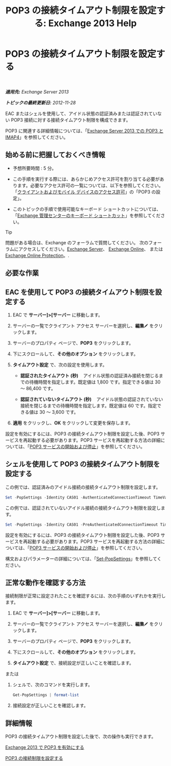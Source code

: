 ﻿---
title: 'POP3 の接続タイムアウト制限を設定する: Exchange 2013 Help'
TOCTitle: POP3 の接続タイムアウト制限を設定する
ms:assetid: 40003115-be4e-4cf1-97b4-f5ca05b314dc
ms:mtpsurl: https://technet.microsoft.com/ja-jp/library/Aa997604(v=EXCHG.150)
ms:contentKeyID: 50555763
ms.date: 04/24/2018
mtps_version: v=EXCHG.150
ms.translationtype: HT
---

# POP3 の接続タイムアウト制限を設定する

 

_**適用先:** Exchange Server 2013_

_**トピックの最終更新日:** 2012-11-28_

EAC またはシェルを使用して、アイドル状態の認証済みまたは認証されていない POP3 接続に対する接続タイムアウト制限を構成できます。

POP3 に関連する詳細情報については、「[Exchange Server 2013 での POP3 と IMAP4](pop3-and-imap4-in-exchange-server-2013-exchange-2013-help.md)」を参照してください。

## 始める前に把握しておくべき情報

  - 予想所要時間 : 5 分。

  - この手順を実行する際には、あらかじめアクセス許可を割り当てる必要があります。必要なアクセス許可の一覧については、以下を参照してください。「[クライアントおよびモバイル デバイスのアクセス許可](clients-and-mobile-devices-permissions-exchange-2013-help.md)」の「POP3 の設定」。

  - このトピックの手順で使用可能なキーボード ショートカットについては、「[Exchange 管理センターのキーボード ショートカット](keyboard-shortcuts-in-the-exchange-admin-center-exchange-online-protection-help.md)」を参照してください。


> [!TIP]
> 問題がある場合は、Exchange のフォーラムで質問してください。 次のフォーラムにアクセスしてください。<A href="https://go.microsoft.com/fwlink/p/?linkid=60612">Exchange Server</A>、 <A href="https://go.microsoft.com/fwlink/p/?linkid=267542">Exchange Online</A>、 または <A href="https://go.microsoft.com/fwlink/p/?linkid=285351">Exchange Online Protection</A>。.



## 必要な作業

## EAC を使用して POP3 の接続タイムアウト制限を設定する

1.  EAC で <strong>サーバー\]\>\[サーバー</strong> に移動します。

2.  サーバーの一覧でクライアント アクセス サーバーを選択し、<strong>編集</strong>![編集アイコン](images/Bb124582.6f53ccb2-1f13-4c02-bea0-30690e6ea71d(EXCHG.150).gif "編集アイコン") をクリックします。

3.  サーバーのプロパティ ページで、<strong>POP3</strong> をクリックします。

4.  下にスクロールして、<strong>その他のオプション</strong> をクリックします。

5.  <strong>タイムアウト設定</strong> で、次の設定を使用します。
    
      - **認証されたタイムアウト (秒)**    アイドル状態の認証済み接続を閉じるまでの待機時間を指定します。既定値は 1,800 です。指定できる値は 30 ～ 86,400 です。
    
      - **認証されていないタイムアウト (秒)**    アイドル状態の認証されていない接続を閉じるまでの待機時間を指定します。既定値は 60 です。指定できる値は 30 ～ 3,600 です。

6.  <strong>適用</strong> をクリックし、<strong>OK</strong> をクリックして変更を保存します。

設定を有効にするには、POP3 の接続タイムアウト制限を設定した後、POP3 サービスを再起動する必要があります。POP3 サービスを再起動する方法の詳細については、「[POP3 サービスの開始および停止](start-and-stop-the-pop3-services-exchange-2013-help.md)」を参照してください。

## シェルを使用して POP3 の接続タイムアウト制限を設定する

この例では、認証済みのアイドル接続の接続タイムアウト制限を設定します。

```powershell
Set -PopSettings -Identity CAS01 -AuthenticatedConnectionTimeout TimeValue
```

この例では、認証されていないアイドル接続の接続タイムアウト制限を設定します。

```powershell
Set -PopSettings -Identity CAS01 -PreAuthenticatedConnectionTimeout TimeValue
```

設定を有効にするには、POP3 の接続タイムアウト制限を設定した後、POP3 サービスを再起動する必要があります。POP3 サービスを再起動する方法の詳細については、「[POP3 サービスの開始および停止](start-and-stop-the-pop3-services-exchange-2013-help.md)」を参照してください。

構文およびパラメーターの詳細については、「[Set-PopSettings](https://technet.microsoft.com/ja-jp/library/aa997154\(v=exchg.150\))」を参照してください。

## 正常な動作を確認する方法

接続制限が正常に設定されたことを確認するには、次の手順のいずれかを実行します。

1.  EAC で <strong>サーバー\]\>\[サーバー</strong> に移動します。

2.  サーバーの一覧でクライアント アクセス サーバーを選択し、<strong>編集</strong>![編集アイコン](images/Bb124582.6f53ccb2-1f13-4c02-bea0-30690e6ea71d(EXCHG.150).gif "編集アイコン") をクリックします。

3.  サーバーのプロパティ ページで、<strong>POP3</strong> をクリックします。

4.  下にスクロールして、<strong>その他のオプション</strong> をクリックします。

5.  <strong>タイムアウト設定</strong> で、接続設定が正しいことを確認します。

または

1.  シェルで、次のコマンドを実行します。
    
    ```powershell
    Get-PopSettings | format-list
    ```

2.  接続設定が正しいことを確認します。

## 詳細情報

POP3 の接続タイムアウト制限を設定した後で、次の操作も実行できます。

[Exchange 2013 で POP3 を有効にする](enable-pop3-in-exchange-2013-exchange-2013-help.md)

[POP3 の接続制限を設定する](set-connection-limits-for-pop3-exchange-2013-help.md)

